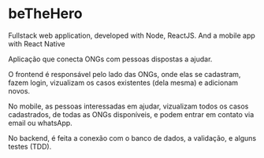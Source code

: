 # beTheHero
Fullstack web application, developed with Node, ReactJS. And a mobile app with React Native


Aplicação que conecta ONGs com pessoas dispostas a ajudar.


O frontend é responsável pelo lado das ONGs, onde elas se cadastram, fazem login, vizualizam os casos existentes (dela mesma) e adicionam novos.

No mobile, as pessoas interessadas em ajudar, vizualizam todos os casos cadastrados, de todas as ONGs disponíveis, e podem entrar em contato via email ou whatsApp.

No backend, é feita a conexão com o banco de dados, a validação, e alguns testes (TDD).

